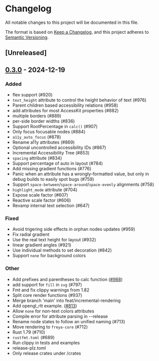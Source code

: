# Changelog

All notable changes to this project will be documented in this file.

The format is based on [Keep a Changelog](https://keepachangelog.com/en/1.0.0/),
and this project adheres to [Semantic Versioning](https://semver.org/spec/v2.0.0.html).

## [Unreleased]

## [0.3.0](https://github.com/marc2332/freya/compare/freya-node-state-v0.2.1...freya-node-state-v0.3.0) - 2024-12-19

### Added

- flex support (#920)
- `text_height` attribute to control the height behavior of text (#976)
- Parent children based accessibility relations (#958)
- add attributes for most AccessKit properties (#882)
- multiple borders (#889)
- per-side border widths (#836)
- Support RootPercentage in `calc()` (#907)
- Only focus focusable nodes (#884)
- `a11y_auto_focus` (#878)
- Rename a11y attributes (#869)
- Optional uncontrolled accessibility IDs (#867)
- Incremental Accessibility Tree (#853)
- `spacing` attribute (#834)
- Support percentage of auto in layout (#784)
- Add missing gradient functions (#776)
- Panic when an attribute has a wrongly-formatted value, but only in debug builds to easily spot bugs (#759)
- Support `space-between`/`space-around`/`space-evenly` alignments (#758)
- `highlight_mode` attribute (#704)
- Expose scale factor (#607)
- Reactive scale factor (#606)
- Revamp internal text selection (#647)

### Fixed

- Avoid trigering side effects in orphan nodes updates (#959)
- Fix radial gradient
- Use the real text height for layout (#932)
- linear gradient angles (#921)
- Use individual methods to set decoration (#842)
- Support `none` for background colors

### Other

- Add prefixes and parentheses to calc function ([#988](https://github.com/marc2332/freya/pull/988))
- add support for `fill` in `svg` (#797)
- Fmt and fix clippy warnings from 1.82
- Split core render functions (#937)
- Merge branch 'main' into feat/incremental-rendering
- Add opengl_rtt example. ([#813](https://github.com/marc2332/freya/pull/813))
- Allow `none` for non-text colors attributes
- Compile error for attribute parsing in --release
- Rename node states to follow an unified naming (#713)
- Move rendering to `freya-core` (#712)
- Rust 1.79 (#710)
- `rustfmt.toml` (#689)
- Run clippy in tests and examples
- release-plz.toml
- Only release crates under /crates
